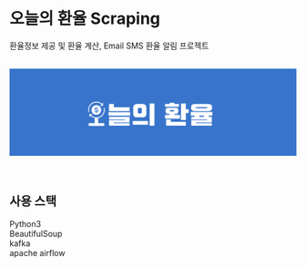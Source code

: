 # 오늘의 환율 Scraping

환율정보 제공 및 환율 계산, Email SMS 환율 알림 프로젝트
<br/>
<br/>
<p align="center">
<img width="1000" alt="image" src="https://github.com/ShinSeoY/myBatch/blob/main/img/banner.png" />
</p>
<br/>

## 사용 스택
Python3 <br/>
BeautifulSoup <br/>
kafka <br/>
apache airflow <br/>
